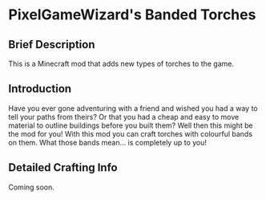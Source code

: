 # PixelGameWizard's Banded Torches

## Brief Description

This is a Minecraft mod that adds new types of torches to the game.

## Introduction

Have you ever gone adventuring with a friend and wished you had a way to tell your paths from theirs? Or that you had a cheap and easy to move material to outline buildings before you built them? Well then this might be the mod for you! With this mod you can craft torches with colourful bands on them. What those bands mean... is completely up to you!

## Detailed Crafting Info

Coming soon.

